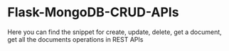 # Flask-MongoDB-CRUD-APIs
Here you can find the snippet for create, update, delete, get a document, get all the documents operations in REST APIs 
